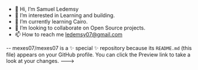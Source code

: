- 👋 Hi, I’m Samuel Ledemsy
- 👀 I’m interested in Learning and building.
- 🌱 I’m currently learning Cairo.
- 💞️ I’m looking to collaborate on Open Source projects.
- 📫 How to reach me ledemsy07@gmail.com

--
mexes07/mexes07 is a ✨ special ✨ repository because its `README.md` (this file) appears on your GitHub profile.
You can click the Preview link to take a look at your changes.
--->

